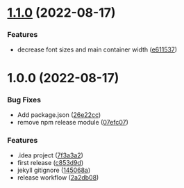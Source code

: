 # [1.1.0](https://github.com/twistapps/request-for-mirror-docs/compare/1.0.0...1.1.0) (2022-08-17)


### Features

* decrease font sizes and main container width ([e611537](https://github.com/twistapps/request-for-mirror-docs/commit/e611537051b6319a9f71a1ea44cda1eaae84c655))

# 1.0.0 (2022-08-17)


### Bug Fixes

* Add package.json ([26e22cc](https://github.com/twistapps/request-for-mirror-docs/commit/26e22cc971544b88b35a7b51ffdfcae4d3e9deee))
* remove npm release module ([07efc07](https://github.com/twistapps/request-for-mirror-docs/commit/07efc07e6409aa2d80437984ba110d7e73805336))


### Features

* .idea project ([7f3a3a2](https://github.com/twistapps/request-for-mirror-docs/commit/7f3a3a2f362494a0fd6a1e87cea5952c6515c790))
* first release ([c853d9d](https://github.com/twistapps/request-for-mirror-docs/commit/c853d9d526d35d4bb2ff425663c5219183924cb1))
* jekyll gitignore ([145068a](https://github.com/twistapps/request-for-mirror-docs/commit/145068a7b90b139591e46a4de46ce8e820badbac))
* release workflow ([2a2db08](https://github.com/twistapps/request-for-mirror-docs/commit/2a2db0886b35a655d9f220afeee3b58d1196d7f5))
